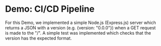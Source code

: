 # Demo: CI/CD Pipeline
For this Demo, we implemented a simple Node.js (Express.js) server which returns a JSON with a version (e.g. {version: "0.0.0"}) when a GET request is made to the "/".
A simple test was implemented which checks that the version has the expected format.



